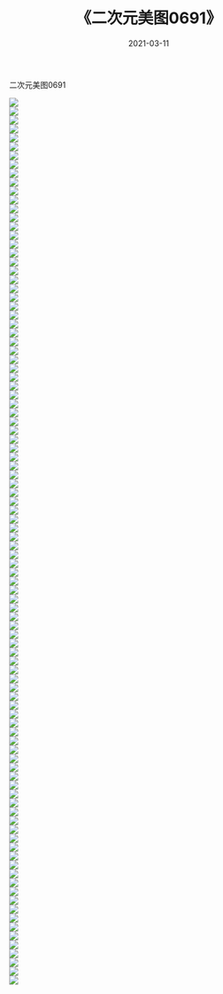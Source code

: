 ﻿---
layout: post
title:  《二次元美图0691》
date:   2021-03-11
img: http://imgx.orgx.ga/二次元/2021/二次元美图0691/000.jpg
categories: [美女, 清纯, 唯美]
---

二次元美图0691

 ![](http://imgx.orgx.ga/二次元/2021/二次元美图0691/001.png) <br>![](http://imgx.orgx.ga/二次元/2021/二次元美图0691/002.png) <br>![](http://imgx.orgx.ga/二次元/2021/二次元美图0691/003.png) <br>![](http://imgx.orgx.ga/二次元/2021/二次元美图0691/004.png) <br>![](http://imgx.orgx.ga/二次元/2021/二次元美图0691/005.png) <br>![](http://imgx.orgx.ga/二次元/2021/二次元美图0691/006.png) <br>![](http://imgx.orgx.ga/二次元/2021/二次元美图0691/007.png) <br>![](http://imgx.orgx.ga/二次元/2021/二次元美图0691/008.png) <br>![](http://imgx.orgx.ga/二次元/2021/二次元美图0691/009.png) <br>![](http://imgx.orgx.ga/二次元/2021/二次元美图0691/010.png) <br>![](http://imgx.orgx.ga/二次元/2021/二次元美图0691/011.png) <br>![](http://imgx.orgx.ga/二次元/2021/二次元美图0691/012.png) <br>![](http://imgx.orgx.ga/二次元/2021/二次元美图0691/013.png) <br>![](http://imgx.orgx.ga/二次元/2021/二次元美图0691/014.png) <br>![](http://imgx.orgx.ga/二次元/2021/二次元美图0691/015.png) <br>![](http://imgx.orgx.ga/二次元/2021/二次元美图0691/016.png) <br>![](http://imgx.orgx.ga/二次元/2021/二次元美图0691/017.png) <br>![](http://imgx.orgx.ga/二次元/2021/二次元美图0691/018.png) <br>![](http://imgx.orgx.ga/二次元/2021/二次元美图0691/019.png) <br>![](http://imgx.orgx.ga/二次元/2021/二次元美图0691/020.png) <br>![](http://imgx.orgx.ga/二次元/2021/二次元美图0691/021.png) <br>![](http://imgx.orgx.ga/二次元/2021/二次元美图0691/022.png) <br>![](http://imgx.orgx.ga/二次元/2021/二次元美图0691/023.png) <br>![](http://imgx.orgx.ga/二次元/2021/二次元美图0691/024.png) <br>![](http://imgx.orgx.ga/二次元/2021/二次元美图0691/025.png) <br>![](http://imgx.orgx.ga/二次元/2021/二次元美图0691/026.png) <br>![](http://imgx.orgx.ga/二次元/2021/二次元美图0691/027.png) <br>![](http://imgx.orgx.ga/二次元/2021/二次元美图0691/028.png) <br>![](http://imgx.orgx.ga/二次元/2021/二次元美图0691/029.png) <br>![](http://imgx.orgx.ga/二次元/2021/二次元美图0691/030.png) <br>![](http://imgx.orgx.ga/二次元/2021/二次元美图0691/031.png) <br>![](http://imgx.orgx.ga/二次元/2021/二次元美图0691/032.png) <br>![](http://imgx.orgx.ga/二次元/2021/二次元美图0691/033.png) <br>![](http://imgx.orgx.ga/二次元/2021/二次元美图0691/034.png) <br>![](http://imgx.orgx.ga/二次元/2021/二次元美图0691/035.png) <br>![](http://imgx.orgx.ga/二次元/2021/二次元美图0691/036.png) <br>![](http://imgx.orgx.ga/二次元/2021/二次元美图0691/037.png) <br>![](http://imgx.orgx.ga/二次元/2021/二次元美图0691/038.png) <br>![](http://imgx.orgx.ga/二次元/2021/二次元美图0691/039.png) <br>![](http://imgx.orgx.ga/二次元/2021/二次元美图0691/040.png) <br>![](http://imgx.orgx.ga/二次元/2021/二次元美图0691/041.png) <br>![](http://imgx.orgx.ga/二次元/2021/二次元美图0691/042.png) <br>![](http://imgx.orgx.ga/二次元/2021/二次元美图0691/043.png) <br>![](http://imgx.orgx.ga/二次元/2021/二次元美图0691/044.png) <br>![](http://imgx.orgx.ga/二次元/2021/二次元美图0691/045.png) <br>![](http://imgx.orgx.ga/二次元/2021/二次元美图0691/046.png) <br>![](http://imgx.orgx.ga/二次元/2021/二次元美图0691/047.png) <br>![](http://imgx.orgx.ga/二次元/2021/二次元美图0691/048.png) <br>![](http://imgx.orgx.ga/二次元/2021/二次元美图0691/049.png) <br>![](http://imgx.orgx.ga/二次元/2021/二次元美图0691/050.png) <br>![](http://imgx.orgx.ga/二次元/2021/二次元美图0691/051.png) <br>![](http://imgx.orgx.ga/二次元/2021/二次元美图0691/052.png) <br>![](http://imgx.orgx.ga/二次元/2021/二次元美图0691/053.png) <br>![](http://imgx.orgx.ga/二次元/2021/二次元美图0691/054.png) <br>![](http://imgx.orgx.ga/二次元/2021/二次元美图0691/055.png) <br>![](http://imgx.orgx.ga/二次元/2021/二次元美图0691/056.png) <br>![](http://imgx.orgx.ga/二次元/2021/二次元美图0691/057.png) <br>![](http://imgx.orgx.ga/二次元/2021/二次元美图0691/058.png) <br>![](http://imgx.orgx.ga/二次元/2021/二次元美图0691/059.png) <br>![](http://imgx.orgx.ga/二次元/2021/二次元美图0691/060.png) <br>![](http://imgx.orgx.ga/二次元/2021/二次元美图0691/061.png) <br>![](http://imgx.orgx.ga/二次元/2021/二次元美图0691/062.png) <br>![](http://imgx.orgx.ga/二次元/2021/二次元美图0691/063.png) <br>![](http://imgx.orgx.ga/二次元/2021/二次元美图0691/064.png) <br>![](http://imgx.orgx.ga/二次元/2021/二次元美图0691/065.png) <br>![](http://imgx.orgx.ga/二次元/2021/二次元美图0691/066.png) <br>![](http://imgx.orgx.ga/二次元/2021/二次元美图0691/067.png) <br>![](http://imgx.orgx.ga/二次元/2021/二次元美图0691/068.png) <br>![](http://imgx.orgx.ga/二次元/2021/二次元美图0691/069.png) <br>![](http://imgx.orgx.ga/二次元/2021/二次元美图0691/070.png) <br>![](http://imgx.orgx.ga/二次元/2021/二次元美图0691/071.png) <br>![](http://imgx.orgx.ga/二次元/2021/二次元美图0691/072.png) <br>![](http://imgx.orgx.ga/二次元/2021/二次元美图0691/073.png) <br>![](http://imgx.orgx.ga/二次元/2021/二次元美图0691/074.png) <br>![](http://imgx.orgx.ga/二次元/2021/二次元美图0691/075.png) <br>![](http://imgx.orgx.ga/二次元/2021/二次元美图0691/076.png) <br>![](http://imgx.orgx.ga/二次元/2021/二次元美图0691/077.png) <br>![](http://imgx.orgx.ga/二次元/2021/二次元美图0691/078.png) <br>![](http://imgx.orgx.ga/二次元/2021/二次元美图0691/079.png) <br>![](http://imgx.orgx.ga/二次元/2021/二次元美图0691/080.png) <br>![](http://imgx.orgx.ga/二次元/2021/二次元美图0691/081.png) <br>![](http://imgx.orgx.ga/二次元/2021/二次元美图0691/082.png) <br>![](http://imgx.orgx.ga/二次元/2021/二次元美图0691/083.png) <br>![](http://imgx.orgx.ga/二次元/2021/二次元美图0691/084.png) <br>![](http://imgx.orgx.ga/二次元/2021/二次元美图0691/085.png) <br>![](http://imgx.orgx.ga/二次元/2021/二次元美图0691/086.png) <br>![](http://imgx.orgx.ga/二次元/2021/二次元美图0691/087.png) <br>![](http://imgx.orgx.ga/二次元/2021/二次元美图0691/088.png) <br>![](http://imgx.orgx.ga/二次元/2021/二次元美图0691/089.png) <br>![](http://imgx.orgx.ga/二次元/2021/二次元美图0691/090.png) <br>![](http://imgx.orgx.ga/二次元/2021/二次元美图0691/091.png) <br>![](http://imgx.orgx.ga/二次元/2021/二次元美图0691/092.png) <br>![](http://imgx.orgx.ga/二次元/2021/二次元美图0691/093.png) <br>![](http://imgx.orgx.ga/二次元/2021/二次元美图0691/094.png) <br>![](http://imgx.orgx.ga/二次元/2021/二次元美图0691/095.png) <br>![](http://imgx.orgx.ga/二次元/2021/二次元美图0691/096.png) <br>![](http://imgx.orgx.ga/二次元/2021/二次元美图0691/097.png) <br>![](http://imgx.orgx.ga/二次元/2021/二次元美图0691/098.png) <br>![](http://imgx.orgx.ga/二次元/2021/二次元美图0691/099.png) <br>![](http://imgx.orgx.ga/二次元/2021/二次元美图0691/100.png) <br>